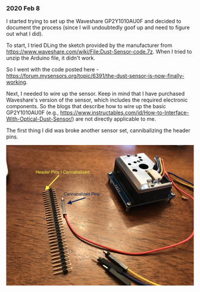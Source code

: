 ### 2020 Feb 8 

I started trying to set up the Waveshare GP2Y1010AU0F and decided to document the process (since I will undoubtedly goof up and need to figure out what I did).

To start, I tried DLing the sketch provided by the manufacturer from https://www.waveshare.com/wiki/File:Dust-Sensor-code.7z. When I tried to unzip the Arduino file, it didn't work. 

So I went with the code posted here - https://forum.mysensors.org/topic/6391/the-dust-sensor-is-now-finally-working.

Next, I needed to wire up the sensor. Keep in mind that I have purchased Waveshare's version of the sensor, which includes the required electronic components. So the blogs that describe how to wire up the basic GP2Y1010AU0F (e.g., https://www.instructables.com/id/How-to-Interface-With-Optical-Dust-Sensor/) are not directly applicable to me.

The first thing I did was broke another sensor set, cannibalizing the header pins.

![Header Pin](https://github.com/BoiseStatePlanetary/Dust-Sensor-Experiments-with-Arduino/blob/master/Setting_Up_Waveshare_GP2Y1010AU0F/IMG_0239.jpg "Cannibalizing Header Pins")
